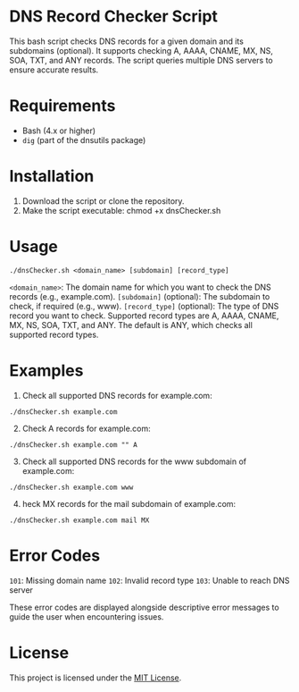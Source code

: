 # DNS Record Checker Script

This bash script checks DNS records for a given domain and its subdomains (optional). It supports checking A, AAAA, CNAME, MX, NS, SOA, TXT, and ANY records. The script queries multiple DNS servers to ensure accurate results.

# Requirements

* Bash (4.x or higher)
* `dig` (part of the dnsutils package)

# Installation

1. Download the script or clone the repository.
2. Make the script executable: chmod +x dnsChecker.sh

# Usage

```
./dnsChecker.sh <domain_name> [subdomain] [record_type]
```

`<domain_name>`: The domain name for which you want to check the DNS records (e.g., example.com).
`[subdomain]` (optional): The subdomain to check, if required (e.g., www).
`[record_type]` (optional): The type of DNS record you want to check. Supported record types are A, AAAA, CNAME, MX, NS, SOA, TXT, and ANY. The default is ANY, which checks all supported record types.

# Examples

1. Check all supported DNS records for example.com:

```
./dnsChecker.sh example.com
```

2. Check A records for example.com:

```
./dnsChecker.sh example.com "" A
```

3. Check all supported DNS records for the www subdomain of example.com:

```
./dnsChecker.sh example.com www
```

4. heck MX records for the mail subdomain of example.com:

```
./dnsChecker.sh example.com mail MX
```

# Error Codes

`101`: Missing domain name
`102`: Invalid record type
`103`: Unable to reach DNS server

These error codes are displayed alongside descriptive error messages to guide the user when encountering issues.

# License

This project is licensed under the [MIT License](https://opensource.org/license/mit/).
